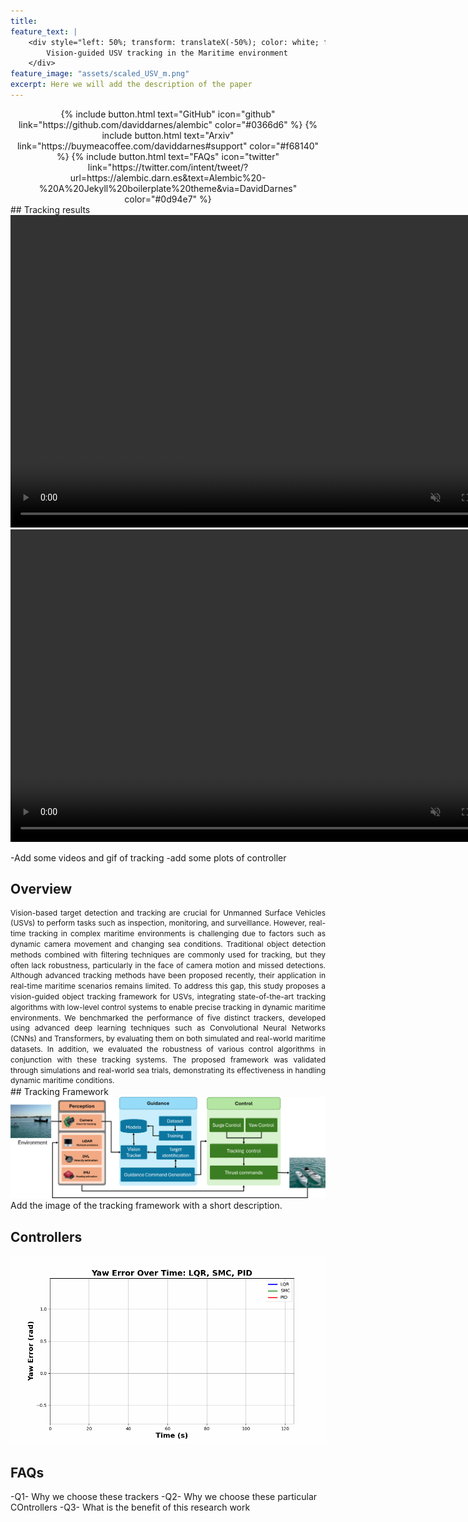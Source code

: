 ```yaml
---
title: 
feature_text: |
    <div style="left: 50%; transform: translateX(-50%); color: white; font-weight: bold; font-size: 24px;">
        Vision-guided USV tracking in the Maritime environment
    </div>
feature_image: "assets/scaled_USV_m.png"
excerpt: Here we will add the description of the paper
---
```



<div style="text-align: center;">
  {% include button.html text="GitHub" icon="github" link="https://github.com/daviddarnes/alembic" color="#0366d6" %}
  {% include button.html text="Arxiv" link="https://buymeacoffee.com/daviddarnes#support" color="#f68140" %}
  {% include button.html text="FAQs" icon="twitter" link="https://twitter.com/intent/tweet/?url=https://alembic.darn.es&text=Alembic%20-%20A%20Jekyll%20boilerplate%20theme&via=DavidDarnes" color="#0d94e7" %}
</div>
## Tracking results 

<video controls="" width="800" height="500" muted="" loop="" autoplay="">
<source src="https://github.com/Muhayyuddin/tracking/raw/main/video/tracking.mp4" type="video/mp4">
</video>

<video controls="" width="800" height="500" muted="" loop="" autoplay="">
<source src="https://github.com/Muhayyuddin/tracking/raw/refs/heads/main/video/trackers.mp4" type="video/mp4">
</video>

-Add some videos and gif of tracking
-add some plots of controller
## Overview
<div style="text-align: justify; font-size: 12px; line-height: 1.4;">
    Vision-based target detection and tracking are crucial for Unmanned Surface Vehicles (USVs) to perform tasks such as inspection, monitoring, and surveillance. However, real-time tracking in complex maritime environments is challenging due to factors such as dynamic camera movement and changing sea conditions. Traditional object detection methods combined with filtering techniques are commonly used for tracking, but they often lack robustness, particularly in the face of camera motion and missed detections. Although advanced tracking methods have been proposed recently, their application in real-time maritime scenarios remains limited. To address this gap, this study proposes a vision-guided object tracking framework for USVs, integrating state-of-the-art tracking algorithms with low-level control systems to enable precise tracking in dynamic maritime environments. We benchmarked the performance of five distinct trackers, developed using advanced deep learning techniques such as Convolutional Neural Networks (CNNs) and Transformers, by evaluating them on both simulated and real-world maritime datasets. In addition, we evaluated the robustness of various control algorithms in conjunction with these tracking systems. The proposed framework was validated through simulations and real-world sea trials, demonstrating its effectiveness in handling dynamic maritime conditions.
</div>
## Tracking Framework
<div style="text-align: center;">
  <img src="assets/framework-1.png" alt="framework" />
</div>
Add the image of the tracking framework with a short description.


## Controllers 
<div style="text-align: center;">
  <img src="assets/yaw_error_animation.gif" alt="Yaw Error Simulation" />
</div>

## FAQs
-Q1- Why we choose these trackers 
-Q2- Why we choose these particular COntrollers 
-Q3- What is the benefit of this research work


